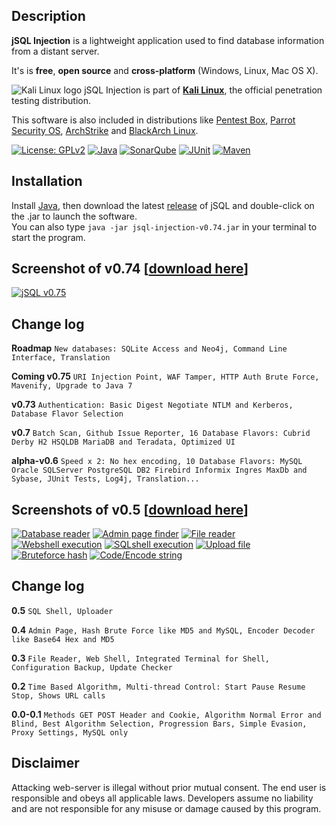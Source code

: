 ## Description
**jSQL Injection** is a lightweight application used to find database information from a distant server.

It's is **free**, **open source** and **cross-platform** (Windows, Linux, Mac OS X).

![Kali Linux logo](https://github.com/ron190/jsql-injection/raw/master/web/images/kali_favicon.png "Kali Linux logo") jSQL Injection is part of **[Kali Linux](http://www.kali.org/)**, the official penetration testing distribution.

This software is also included in distributions like [Pentest Box](https://pentestbox.com/), [Parrot Security OS](https://www.parrotsec.org), [ArchStrike](https://archstrike.org/) and [BlackArch Linux](http://www.blackarch.org/).

[![License: GPLv2](https://github.com/ron190/jsql-injection/raw/master/web/images/image.io/license.svg)](http://www.gnu.org/licenses/old-licenses/gpl-2.0.html)
[![Java](https://github.com/ron190/jsql-injection/raw/master/web/images/image.io/java.svg)](http://www.oracle.com/technetwork/java/javase/jdk7-relnotes-418459.html#changes)
[![SonarQube](https://github.com/ron190/jsql-injection/raw/master/web/images/image.io/sonar.svg)](http://www.sonarqube.org/)
[![JUnit](https://github.com/ron190/jsql-injection/raw/master/web/images/image.io/junit.svg)](http://junit.org)
[![Maven](https://github.com/ron190/jsql-injection/raw/master/web/images/image.io/maven.svg)](https://maven.apache.org/)

## Installation
Install [Java](http://java.com), then download the latest [release](https://github.com/ron190/jsql-injection/releases/download/v0.74/jsql-injection-v0.74.jar) of jSQL and double-click on the .jar to launch the software.<br>
You can also type `java -jar jsql-injection-v0.74.jar` in your terminal to start the program.

## Screenshot of v0.74 [[download here](https://github.com/ron190/jsql-injection/releases)]
[![jSQL v0.75](https://github.com/ron190/jsql-injection/raw/master/web/images/v0.75-mini.png "jSQL v0.75")](https://github.com/ron190/jsql-injection/raw/master/web/images/v0.75.png)
## Change log
**Roadmap** `New databases: SQLite Access and Neo4j, Command Line Interface, Translation`

**Coming v0.75** `URI Injection Point, WAF Tamper, HTTP Auth Brute Force, Mavenify, Upgrade to Java 7`

**v0.73** `Authentication: Basic Digest Negotiate NTLM and Kerberos, Database Flavor Selection`

**v0.7** `Batch Scan, Github Issue Reporter, 16 Database Flavors: Cubrid Derby H2 HSQLDB MariaDB and Teradata, Optimized UI`

**alpha-v0.6** `Speed x 2: No hex encoding, 10 Database Flavors: MySQL Oracle SQLServer PostgreSQL DB2 Firebird Informix Ingres MaxDb and Sybase, JUnit Tests, Log4j, Translation...`

## Screenshots of v0.5 [[download here](https://code.google.com/p/jsql-injection/downloads/list)]
[![Database reader](https://github.com/ron190/jsql-injection/raw/master/web/images/201309272136-screenshot-database-mini.png "Database reader")](https://github.com/ron190/jsql-injection/raw/master/web/images/201309272136-screenshot-database.png)
[![Admin page finder](https://github.com/ron190/jsql-injection/raw/master/web/images/201309272136-screenshot-admin-mini.png "Admin page finder")](https://github.com/ron190/jsql-injection/raw/master/web/images/201309272136-screenshot-admin.png)
[![File reader](https://github.com/ron190/jsql-injection/raw/master/web/images/201309272136-screenshot-file-mini.png "File reader")](https://github.com/ron190/jsql-injection/raw/master/web/images/201309272136-screenshot-file.png)
[![Webshell execution](https://github.com/ron190/jsql-injection/raw/master/web/images/201309272136-screenshot-webshell-mini.png "Webshell execution")](https://github.com/ron190/jsql-injection/raw/master/web/images/201309272136-screenshot-webshell.png)
[![SQLshell execution](https://github.com/ron190/jsql-injection/raw/master/web/images/201309272136-screenshot-sqlshell-mini.png "SQLshell execution")](https://github.com/ron190/jsql-injection/raw/master/web/images/201309272136-screenshot-sqlshell.png)
[![Upload file](https://github.com/ron190/jsql-injection/raw/master/web/images/201309272136-screenshot-upload-mini.png "Upload file")](https://github.com/ron190/jsql-injection/raw/master/web/images/201309272136-screenshot-upload.png)
[![Bruteforce hash](https://github.com/ron190/jsql-injection/raw/master/web/images/201309272136-screenshot-bruteforce-mini.png "Bruteforce hash")](https://github.com/ron190/jsql-injection/raw/master/web/images/201309272136-screenshot-bruteforce.png)
[![Code/Encode string](https://github.com/ron190/jsql-injection/raw/master/web/images/201309272136-screenshot-coder-mini.png "Code/Encode string")](https://github.com/ron190/jsql-injection/raw/master/web/images/201309272136-screenshot-coder.png)
## Change log
**0.5** `SQL Shell, Uploader`

**0.4** `Admin Page, Hash Brute Force like MD5 and MySQL, Encoder Decoder like Base64 Hex and MD5`

**0.3** `File Reader, Web Shell, Integrated Terminal for Shell, Configuration Backup, Update Checker`

**0.2** `Time Based Algorithm, Multi-thread Control: Start Pause Resume Stop, Shows URL calls`

**0.0-0.1** `Methods GET POST Header and Cookie, Algorithm Normal Error and Blind, Best Algorithm Selection, Progression Bars, Simple Evasion, Proxy Settings, MySQL only`

## Disclaimer
Attacking web-server is illegal without prior mutual consent. The end user is responsible and obeys all applicable laws.
Developers assume no liability and are not responsible for any misuse or damage caused by this program.
